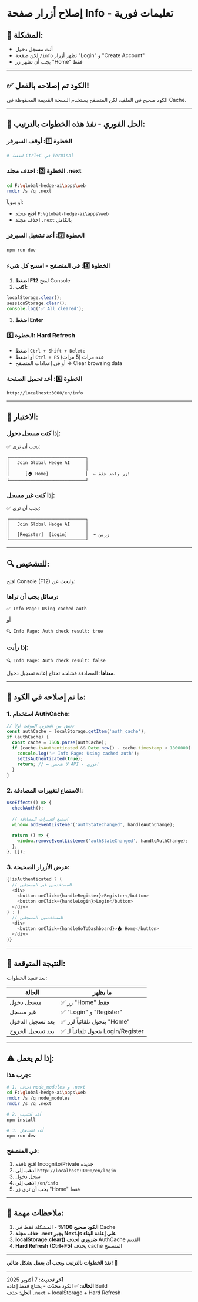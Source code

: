 # إصلاح أزرار صفحة Info - تعليمات فورية

## 🚨 المشكلة:
- أنت مسجل دخول
- لكن صفحة `/info` تظهر أزرار "Login" و "Create Account"
- يجب أن تظهر زر "Home" فقط

---

## ✅ الكود تم إصلاحه بالفعل!

الكود صحيح في الملف، لكن المتصفح يستخدم النسخة القديمة المحفوظة في Cache.

---

## 🔧 الحل الفوري - نفذ هذه الخطوات بالترتيب:

### الخطوة 1️⃣: أوقف السيرفر
```bash
# اضغط Ctrl+C في Terminal
```

### الخطوة 2️⃣: احذف مجلد .next
```bash
cd F:\global-hedge-ai\apps\web
rmdir /s /q .next
```
أو يدوياً:
- افتح مجلد `F:\global-hedge-ai\apps\web`
- احذف مجلد `.next` بالكامل

### الخطوة 3️⃣: أعد تشغيل السيرفر
```bash
npm run dev
```

### الخطوة 4️⃣: في المتصفح - امسح كل شيء
1. **اضغط F12** لفتح Console
2. **اكتب:**
```javascript
localStorage.clear();
sessionStorage.clear();
console.log('✅ All cleared');
```
3. **اضغط Enter**

### الخطوة 5️⃣: Hard Refresh
- اضغط `Ctrl + Shift + Delete`
- أو اضغط `Ctrl + F5` عدة مرات (5 مرات)
- أو في إعدادات المتصفح → Clear browsing data

### الخطوة 6️⃣: أعد تحميل الصفحة
```
http://localhost:3000/en/info
```

---

## 🧪 الاختبار:

### إذا كنت **مسجل دخول**:
✅ يجب أن ترى:
```
┌─────────────────────────────┐
│   Join Global Hedge AI      │
│                             │
│      [🏠 Home]              │  ← زر واحد فقط!
└─────────────────────────────┘
```

### إذا كنت **غير مسجل**:
✅ يجب أن ترى:
```
┌─────────────────────────────┐
│   Join Global Hedge AI      │
│                             │
│   [Register]  [Login]       │  ← زرين
└─────────────────────────────┘
```

---

## 🔍 للتشخيص:

افتح Console (F12) وابحث عن:

### رسائل يجب أن تراها:
```
✅ Info Page: Using cached auth
```
أو
```
🔍 Info Page: Auth check result: true
```

### إذا رأيت:
```
🔍 Info Page: Auth check result: false
```
**معناها**: المصادقة فشلت، تحتاج إعادة تسجيل دخول.

---

## 🎯 ما تم إصلاحه في الكود:

### 1. استخدام AuthCache:
```typescript
// تحقق من التخزين المؤقت أولاً
const authCache = localStorage.getItem('auth_cache');
if (authCache) {
  const cache = JSON.parse(authCache);
  if (cache.isAuthenticated && Date.now() - cache.timestamp < 1800000) {
    console.log('✅ Info Page: Using cached auth');
    setIsAuthenticated(true);
    return; // ← لا نفحص API - فوري!
  }
}
```

### 2. الاستماع لتغييرات المصادقة:
```typescript
useEffect(() => {
  checkAuth();
  
  // استمع لتغييرات المصادقة
  window.addEventListener('authStateChanged', handleAuthChange);
  
  return () => {
    window.removeEventListener('authStateChanged', handleAuthChange);
  };
}, []);
```

### 3. عرض الأزرار الصحيحة:
```typescript
{!isAuthenticated ? (
  // للمستخدمين غير المسجلين
  <div>
    <button onClick={handleRegister}>Register</button>
    <button onClick={handleLogin}>Login</button>
  </div>
) : (
  // للمستخدمين المسجلين
  <div>
    <button onClick={handleGoToDashboard}>🏠 Home</button>
  </div>
)}
```

---

## 🚀 النتيجة المتوقعة:

بعد تنفيذ الخطوات:

| الحالة | ما يظهر |
|--------|----------|
| مسجل دخول | ✅ زر "Home" فقط |
| غير مسجل | ✅ "Login" و "Register" |
| بعد تسجيل الدخول | ✅ يتحول تلقائياً لزر "Home" |
| بعد تسجيل الخروج | ✅ يتحول تلقائياً لـ Login/Register |

---

## ⚠️ إذا لم يعمل:

### جرب هذا:
```bash
# 1. احذف node_modules و .next
cd F:\global-hedge-ai\apps\web
rmdir /s /q node_modules
rmdir /s /q .next

# 2. أعد التثبيت
npm install

# 3. أعد التشغيل
npm run dev
```

### في المتصفح:
1. افتح نافذة Incognito/Private جديدة
2. اذهب إلى `http://localhost:3000/en/login`
3. سجل دخول
4. اذهب إلى `/en/info`
5. يجب أن ترى زر "Home" فقط

---

## 📝 ملاحظات مهمة:

1. **الكود صحيح 100%** - المشكلة فقط في Cache
2. **حذف مجلد `.next` يجبر Next.js على إعادة البناء**
3. **localStorage.clear() ضروري** لحذف AuthCache القديم
4. **Hard Refresh (Ctrl+F5)** يحذف cache المتصفح

---

**نفذ الخطوات بالترتيب ويجب أن يعمل بشكل مثالي!** 🎯

---
**آخر تحديث**: 7 أكتوبر 2025  
**الحالة**: ✅ الكود محدّث - يحتاج فقط إعادة Build  
**الحل**: حذف `.next` + localStorage + Hard Refresh
